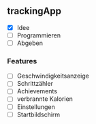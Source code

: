 ## trackingApp

- [X] Idee
- [ ] Programmieren
- [ ] Abgeben 

### Features

- [ ] Geschwindigkeitsanzeige
- [ ] Schrittzähler
- [ ] Achievements
- [ ] verbrannte Kalorien
- [ ] Einstellungen
- [ ] Startbildschirm